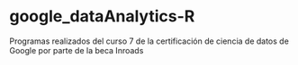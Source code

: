 # google_dataAnalytics-R
Programas realizados del curso 7 de la certificación de ciencia de datos de Google por parte de la beca Inroads

